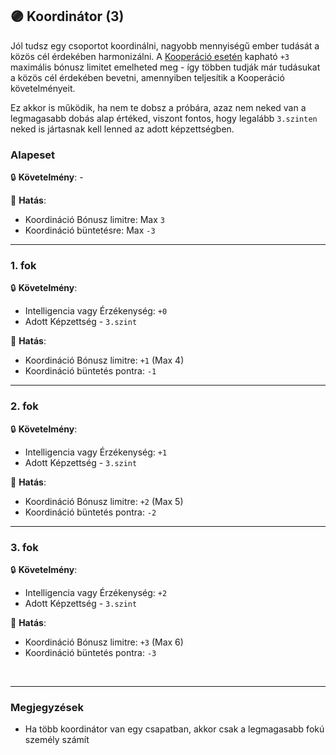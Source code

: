 ## 🟣 Koordinátor (3)

Jól tudsz egy csoportot koordinálni, nagyobb mennyiségű ember tudását a közös cél érdekében harmonizálni. A [Kooperáció esetén](../037_kepzettsegproba_kooperacio.md) kapható `+3` maximális bónusz limitet emelheted meg - így többen tudják már tudásukat a közös cél érdekében bevetni, amennyiben teljesítik a Kooperáció követelményeit.

Ez akkor is működik, ha nem te dobsz a próbára, azaz nem neked van a legmagasabb dobás alap értéked, viszont fontos, hogy legalább `3.szinten` neked is jártasnak kell lenned az adott képzettségben.

### Alapeset

🔒 **Követelmény**: -

🌟 **Hatás**:
- Koordináció Bónusz limitre: Max `3`
- Koordináció büntetésre: Max `-3`

---
### 1. fok

🔒 **Követelmény**:
- Intelligencia vagy Érzékenység: `+0`
- Adott Képzettség - `3.szint`


🌟 **Hatás**:
- Koordináció Bónusz limitre: `+1` (Max 4)
- Koordináció büntetés pontra: `-1`

---
### 2. fok

🔒 **Követelmény**:
- Intelligencia vagy Érzékenység: `+1`
- Adott Képzettség - `3.szint`

🌟 **Hatás**:
- Koordináció Bónusz limitre: `+2` (Max 5)
- Koordináció büntetés pontra: `-2`

---
### 3. fok

🔒 **Követelmény**:
- Intelligencia vagy Érzékenység: `+2`
- Adott Képzettség - `3.szint`

🌟 **Hatás**:
- Koordináció Bónusz limitre: `+3` (Max 6)
- Koordináció büntetés pontra: `-3`

<br />

---

### Megjegyzések

- Ha több koordinátor van egy csapatban, akkor csak a legmagasabb fokú személy számít

<br />
